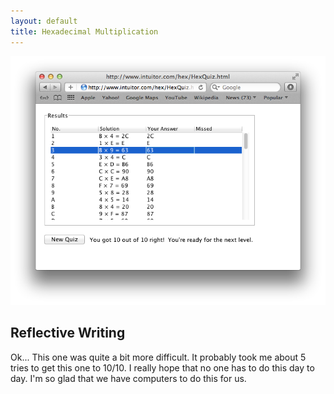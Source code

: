```yaml
---
layout: default
title: Hexadecimal Multiplication
---
```


![Quiz Results](quiz.png "Quiz Results")

## Reflective Writing

Ok... This one was quite a bit more difficult. It probably took me about 5 tries to get this one to 10/10. I really hope that no one has to do this day to day. I'm so glad that we have computers to do this for us.